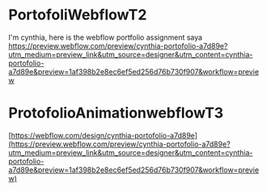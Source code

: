 # PortofoliWebflowT2

I'm cynthia, here is the webflow portfolio assignment  saya
https://preview.webflow.com/preview/cynthia-portofolio-a7d89e?utm_medium=preview_link&utm_source=designer&utm_content=cynthia-portofolio-a7d89e&preview=1af398b2e8ec6ef5ed256d76b730f907&workflow=preview

# ProtofolioAnimationwebflowT3

[[https://webflow.com/design/cynthia-portofolio-a7d89e](https://preview.webflow.com/preview/cynthia-portofolio-a7d89e?utm_medium=preview_link&utm_source=designer&utm_content=cynthia-portofolio-a7d89e&preview=1af398b2e8ec6ef5ed256d76b730f907&workflow=preview)
](https://preview.webflow.com/preview/cynthia-portofolio-a7d89e?utm_medium=preview_link&utm_source=designer&utm_content=cynthia-portofolio-a7d89e&preview=1af398b2e8ec6ef5ed256d76b730f907&workflow=preview)
